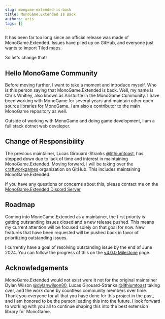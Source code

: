 ```yaml
---
slug: mongame-extended-is-back
title: MonoGame.Extended Is Back
authors: aris
tags: []
---
```


It has been far too long since an official release was made of MonoGame.Extended.  Issues have piled up on GitHub, and everyone just wants to import Tiled maps.  

So let's change that!

<!-- trunicated -->

## Hello MonoGame Community
Before moving further, I want to take a moment and introduce myself.  Who is this person saying that MonoGame.Extended is back.  Well, my name is Chris Whitley, also known as Aristurtle in the MonoGame Community.  I have been working with MonoGame for several years and maintain other open source libraries for MonoGame.  I am also a contributor to the main MonoGame repository as well.

Outside of working with MonoGame and doing game development, I am a full stack dotnet web developer.  

## Change of Responsibility
The previous maintainer, Lucas Girouard-Stranks [@lithiumtoast](https://github.com/lithiumtoast), has stepped down due to lack of time and interest in maintaining MonoGame.Extended. Moving forward, I will be taking over the [craftworkgames](https://github.com/craftworkgames) organization on GitHub.  This includes maintaining MonoGame.Extended.

If you have any questions or concerns about this, please contact me on the [MonoGame.Extended Discord Server](https://discord.gg/FvZ8Z7EzPJ)

## Roadmap
Coming into MonoGame.Extended as a maintainer, the first priority is getting outstanding issues closed and a new release pushed.  This means my current attention will be focused solely on that goal for now.  New features that have been requested will be pushed back in favor of prioritizing outstanding issues.

I currently have a goal of resolving outstanding issue by the end of June 2024. You can follow the progress of this on the [v4.0.0 Milestone](https://github.com/craftworkgames/MonoGame.Extended/milestone/8) page.

## Acknowledgements
MonoGame.Extended would not exist were it not for the original maintainer Dylan Wilson [@dylanwilson80](https://github.com/dylanwilson80), Lucas Girouard-Stranks [@lithiumtoast](https://github.com/lithiumtoast) taking over, and the work done by countless community members over time.  Thank you everyone for all that you have done for this project in the past, and I am honored to be the person leading this into the future.  I look forward to working with you all to continue shaping this into the best extension library for MonoGame.